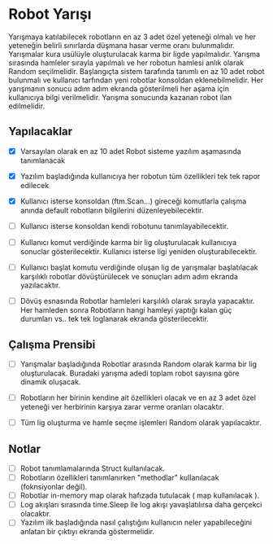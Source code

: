 
# Robot Yarışı

Yarışmaya katılabilecek robotların en az 3 adet özel yeteneği olmalı ve her yeteneğin belirli sınırlarda düşmana hasar verme oranı bulunmalıdır. Yarışmalar kura usülüyle oluşturulacak karma bir ligde yapılmalıdır. Yarışma sırasında hamleler sırayla yapılmalı ve her robotun hamlesi anlık olarak Random seçilmelidir. Başlangıçta sistem tarafında tanımlı en az 10 adet robot bulunmalı ve kullanıcı tarfından yeni robotlar konsoldan eklenebilmelidir. Her yarışmanın sonucu adım adım ekranda gösterilmeli her aşama için kullanıcıya bilgi verilmelidir. Yarışma sonucunda kazanan robot ilan edilmelidir.

## Yapılacaklar

- [x] Varsayılan olarak en az 10 adet Robot sisteme yazılım aşamasında tanımlanacak
- [x] Yazılım başladığında kullanıcıya her robotun tüm özellikleri tek tek rapor edilecek
- [x] Kullanıcı isterse konsoldan (ftm.Scan...) gireceği komutlarla çalışma anında default robotların bilgilerini düzenleyebilecektir.
- [ ] Kullanıcı isterse konsoldan kendi robotunu tanımlayabilecektir.
- [ ] Kullanıcı komut verdiğinde karma bir lig oluşturulacak kullanıcıya sonuclar gösterilecektir. Kullanıcı isterse ligi yeniden oluşturabilecektir.
- [ ] Kullanıcı başlat komutu verdiğinde oluşan lig de yarışmalar başlatılacak karşılıklı robotlar dövüştürülecek ve sonuçları adım adım ekranda yazılacaktır.
- [ ] Dövüş esnasında Robotlar hamleleri karşılıklı olarak sırayla yapacaktır. Her hamleden sonra Robotların hangi hamleyi yaptığı kalan güç durumları vs.. tek tek loglanarak ekranda gösterilecektir.


## Çalışma Prensibi

- [ ] Yarışmalar başladığında Robotlar arasında Random olarak karma bir lig oluşturulacak. Buradaki yarışma adedi toplam robot sayısına göre dinamik oluşacak.
- [ ] Robotların her birinin kendine ait özellikleri olacak ve en az 3 adet özel yeteneği ver herbirinin karşıya zarar verme oranları olacaktır.
- [ ] Tüm lig oluşturma ve hamle seçme işlemleri Random olarak yapılacaktır.


## Notlar

- [ ] Robot tanımlamalarında Struct kullanılacak.
- [ ] Robotların özellikleri tanımlanırken "methodlar" kullanılacak (foknsiyonlar değil).
- [ ] Robotlar in-memory map olarak hafızada tutulacak ( map kullanılacak ).
- [ ] Log akışları sırasında time.Sleep ile log akışı yavaşlatılırsa daha gerçekci olacaktır.
- [ ] Yazılım ilk başladığında nasıl çalıştığını kullanıcın neler yapabileceğini anlatan bir çıktıyı ekranda göstermelidir.
